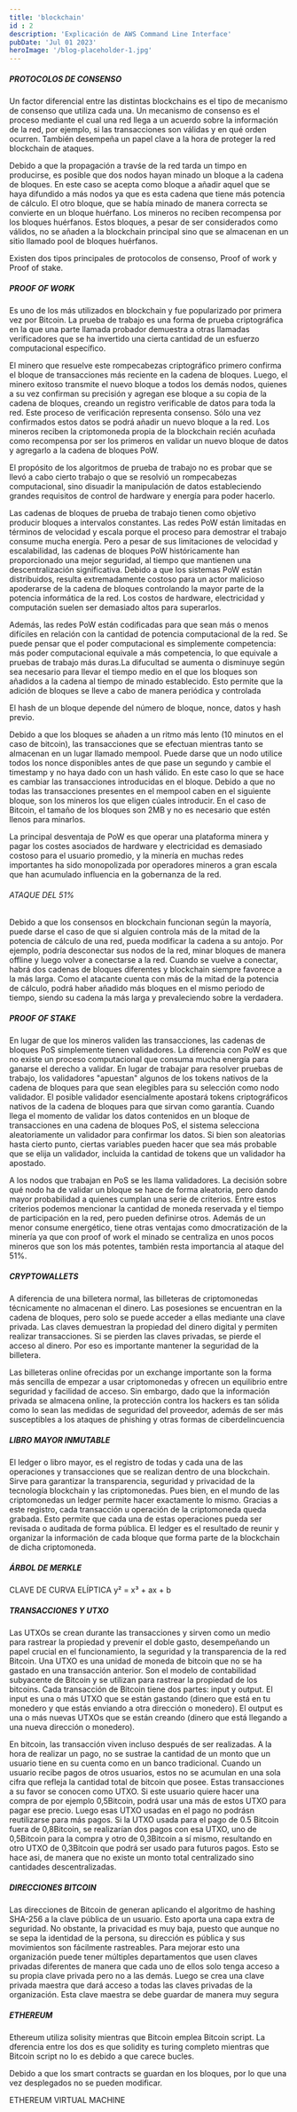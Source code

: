 ```yaml
---
title: 'blockchain'
id : 2
description: 'Explicación de AWS Command Line Interface'
pubDate: 'Jul 01 2023'
heroImage: '/blog-placeholder-1.jpg'
---
```


##### PROTOCOLOS DE CONSENSO
Un factor diferencial entre las distintas blockchains es el tipo de mecanismo de consenso que utiliza cada una. Un mecanismo de consenso es el proceso mediante el cual una red llega a un acuerdo sobre la información de la red, por ejemplo, si las transacciones son válidas y en qué orden ocurren. También desempeña un papel clave a la hora de proteger la red blockchain de ataques.

Debido a que la propagación a travśe de la red tarda un timpo en producirse, es posible que dos nodos hayan minado un bloque a la cadena de bloques. En este caso se acepta como bloque a añadir  aquel que se haya difundido a más nodos ya que es esta cadena que tiene más potencia de cálculo. El otro bloque, que se había minado de manera correcta se convierte en un bloque huérfano. Los mineros no reciben recompensa por los bloques huérfanos. Estos bloques, a pesar de ser considerados como válidos, no se añaden a la blockchain principal sino que se almacenan en un sitio llamado pool de bloques huérfanos.

Existen dos tipos principales de protocolos de consenso, Proof of work y Proof of stake.

##### PROOF OF WORK
Es uno de los más utilizados en blockchain y fue popularizado por primera vez por Bitcoin. La prueba de trabajo es una forma de prueba criptográfica en la que una parte llamada probador demuestra a otras llamadas verificadores que se ha invertido una cierta cantidad de un esfuerzo computacional específico.

El minero que resuelve este rompecabezas criptográfico primero confirma el bloque de transacciones más reciente en la cadena de bloques. Luego, el minero exitoso transmite el nuevo bloque a todos los demás nodos, quienes a su vez confirman su precisión y agregan ese bloque a su copia de la cadena de bloques, creando un registro verificable de datos para toda la red. Este proceso de verificación representa consenso. Sólo una vez confirmados estos datos se podrá añadir un nuevo bloque a la red. Los mineros reciben la criptomoneda propia de la blockchain recién acuñada como recompensa por ser los primeros en validar un nuevo bloque de datos y agregarlo a la cadena de bloques PoW.

El propósito de los algoritmos de prueba de trabajo no es probar que se llevó a cabo cierto trabajo o que se resolvió un rompecabezas computacional, sino disuadir la manipulación de datos estableciendo grandes requisitos de control de hardware y energía para poder hacerlo. 

Las cadenas de bloques de prueba de trabajo tienen como objetivo producir bloques a intervalos constantes. Las redes PoW están limitadas en términos de velocidad y escala porque el proceso para demostrar el trabajo consume mucha energía. Pero a pesar de sus limitaciones de velocidad y escalabilidad, las cadenas de bloques PoW históricamente han proporcionado una mejor seguridad, al tiempo que mantienen una descentralización significativa. Debido a que los sistemas PoW están distribuidos, resulta extremadamente costoso para un actor malicioso apoderarse de la cadena de bloques controlando la mayor parte de la potencia informática de la red. Los costos de hardware, electricidad y computación suelen ser demasiado altos para superarlos.


Además, las redes PoW están codificadas para que sean más o menos difíciles en relación con la cantidad de potencia computacional de la red. Se puede pensar que el poder computacional es simplemente competencia: más poder computacional equivale a más competencia, lo que equivale a pruebas de trabajo más duras.La difucultad se aumenta o disminuye según sea necesario para llevar el tiempo medio en el que los bloques son añadidos a la cadena al tiempo de minado establecido. Esto permite que la adición de bloques se lleve a cabo de manera periódica y controlada

El hash de un bloque depende del número de bloque, nonce, datos y hash previo.

Debido a que los bloques se añaden a un ritmo más lento (10 minutos en el caso de bitcoin), las transacciones que se efectuan mientras tanto se almacenan en un lugar llamado mempool. Puede darse que un nodo utilice todos los nonce disponibles antes de que pase un segundo y cambie el timestamp y no haya dado con un hash válido. En este caso lo que se hace es cambiar las transacciones introducidas en el bloque. Debido a que no todas las transacciones presentes en el mempool caben en el siguiente bloque, son los mineros los que eligen cúales introducir. En el caso de Bitcoin, el tamaño de los bloques son 2MB y no es necesario que estén llenos para minarlos.

La principal desventaja de PoW es que operar una plataforma minera y pagar los costes asociados de hardware y electricidad es demasiado costoso para el usuario promedio, y la minería en muchas redes importantes ha sido monopolizada por operadores mineros a gran escala que han acumulado influencia en la gobernanza de la red.

###### ATAQUE DEL 51%
Debido a que los consensos en blockchain funcionan según la mayoría, puede darse el caso de que si alguien controla más de la mitad de la potencia de cálculo de una red, pueda modificar la cadena a su antojo. Por ejemplo, podría desconectar sus nodos de la red, minar bloques de manera offline y luego volver a conectarse a la red. Cuando se vuelve a conectar, habrá dos cadenas de bloques diferentes y blockchain siempre favorece a la más larga. Como el atacante cuenta con más de la mitad de la potencia de cálculo, podrá haber añadido más bloques en el mismo periodo de tiempo, siendo su cadena la más larga y prevaleciendo sobre la verdadera.

##### PROOF OF STAKE
En lugar de que los mineros validen las transacciones, las cadenas de bloques PoS simplemente tienen validadores. La diferencia con PoW es que no existe un proceso computacional que consuma mucha energía para ganarse el derecho a validar. En lugar de trabajar para resolver pruebas de trabajo, los validadores "apuestan" algunos de los tokens nativos de la cadena de bloques para que sean elegibles para su selección como nodo validador. El posible validador esencialmente apostará tokens criptográficos nativos de la cadena de bloques para que sirvan como garantía. Cuando llega el momento de validar los datos contenidos en un bloque de transacciones en una cadena de bloques PoS, el sistema selecciona aleatoriamente un validador para confirmar los datos. Si bien son aleatorias hasta cierto punto, ciertas variables pueden hacer que sea más probable que se elija un validador, incluida la cantidad de tokens que un validador ha apostado. 

A los nodos que trabajan en PoS se les llama validadores. La decisión sobre qué nodo ha de validar un bloque se hace de forma aleatoria, pero dando mayor probabilidad a quienes cumplan una serie de criterios. Entre estos criterios podemos mencionar la cantidad de moneda reservada y el tiempo de participación en la red, pero pueden definirse otros. Además de un menor consume energético, tiene otras ventajas como dmocratización de la minería ya que con proof of work el minado se centraliza en unos pocos mineros que son los más potentes, también resta importancia al ataque del 51%.

##### CRYPTOWALLETS
A diferencia de una billetera normal, las billeteras de criptomonedas técnicamente no almacenan el dinero. Las posesiones se encuentran en la cadena de bloques, pero solo se puede acceder a ellas mediante una clave privada. Las claves demuestran la propiedad del dinero digital y permiten realizar transacciones. Si se pierden las claves privadas, se pierde el acceso al dinero. Por eso es importante mantener la seguridad de la billetera.

Las billeteras online ofrecidas por un exchange importante son la forma más sencilla de empezar a usar criptomonedas y ofrecen un equilibrio entre seguridad y facilidad de acceso. Sin embargo, dado que la información privada se almacena online, la protección contra los hackers es tan sólida como lo sean las medidas de seguridad del proveedor, además de ser más susceptibles a los ataques de phishing y otras formas de ciberdelincuencia

##### LIBRO MAYOR INMUTABLE
El ledger o libro mayor, es el registro de todas y cada una de las operaciones y transacciones que se realizan dentro de una blockchain. Sirve para garantizar la transparencia, seguridad y privacidad de la tecnología blockchain y las criptomonedas.
Pues bien, en el mundo de las criptomonedas un ledger permite hacer exactamente lo mismo. Gracias a este registro, cada transacción u operación de la criptomoneda queda grabada. Esto permite que cada una de estas operaciones pueda ser revisada o auditada de forma pública. El ledger es el resultado de reunir y organizar la información de cada bloque que forma parte de la blockchain de dicha criptomoneda.

##### ÁRBOL DE MERKLE

CLAVE DE CURVA ELÍPTICA
y² = x³ + ax + b


##### TRANSACCIONES Y UTXO
Las UTXOs se crean durante las transacciones y sirven como un medio para rastrear la propiedad y prevenir el doble gasto, desempeñando un papel crucial en el funcionamiento, la seguridad y la transparencia de la red Bitcoin.
Una UTXO es una unidad de moneda de bitcoin que no se ha gastado en una transacción anterior. Son el modelo de contabilidad subyacente de Bitcoin y se utilizan para rastrear la propiedad de los bitcoins.
Cada transacción de Bitcoin tiene dos partes: input y output. El input es una o más UTXO que se están gastando (dinero que está en tu monedero y que estás enviando a otra dirección o monedero). El output es una o más nuevas UTXOs que se están creando (dinero que está llegando a una nueva dirección o monedero).

En bitcoin, las transacción viven incluso después de ser realizadas. A la hora de realizar un pago, no se sustrae la cantidad de un monto que un usuario tiene en su cuenta como en un banco tradicional. Cuando un usuario recibe pagos de otros usuarios, estos no se acumulan en una sola cifra que refleja la cantidad total de bitcoin que posee. Estas transacciones a su favor se conocen como UTXO. Si este usuario quiere hacer una compra de por ejemplo 0,5Bitcoin, podrá usar una más de estos UTXO para pagar ese precio. Luego esas UTXO usadas en el pago no podrásn reutilizarse para más pagos. Si la UTXO usada para el pago de 0.5 Bitcoin fuera de 0,8Bitcoin, se realizarían dos pagos con esa UTXO, uno de 0,5Bitcoin para la compra y otro de 0,3Bitcoin a sí mismo, resultando en otro UTXO de 0,3Bitcoin que podrá ser usado para futuros pagos. Esto se hace asi, de manera que no existe un monto total centralizado sino cantidades descentralizadas.

##### DIRECCIONES BITCOIN
Las direcciones de Bitcoin de generan aplicando el algoritmo de hashing SHA-256 a la clave pública de un usuario. Esto aporta una capa extra de seguridad. No obstante, la privacidad es muy baja, puesto que aunque no se sepa la identidad de la persona, su dirección es pública y sus movimientos son fácilmente rastreables. Para mejorar esto una organización puede tener múltiples departamentos que usen claves privadas diferentes de manera que cada uno de ellos solo tenga acceso a su propia clave privada pero no a las demás. Luego se crea una clave privada maestra que dará acceso a todas las claves privadas de la organización. Esta clave maestra se debe guardar de manera muy segura

##### ETHEREUM
Ethereum utiliza solisity mientras que Bitcoin emplea Bitcoin script. La dferencia entre los dos es que solidity es turing completo mientras que Bitcoin script no lo es debido a que carece bucles.

Debido a que los smart contracts se guardan en los bloques, por lo que una vez desplegados no se pueden modificar.

ETHEREUM VIRTUAL MACHINE


